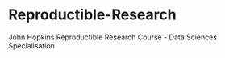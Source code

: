 # Reproductible-Research
John Hopkins Reproductible Research Course - Data Sciences Specialisation 
